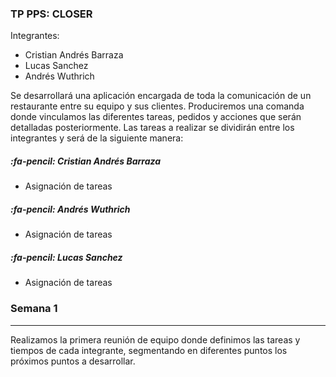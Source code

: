 ### TP PPS:  CLOSER

Integrantes:
- Cristian Andrés Barraza
- Lucas Sanchez
- Andrés Wuthrich

Se desarrollará una aplicación encargada de toda la comunicación de un restaurante entre su equipo y sus clientes. Produciremos una comanda donde vinculamos las diferentes tareas, pedidos y acciones que serán detalladas posteriormente.
Las tareas a realizar se dividirán entre los integrantes y será de la siguiente manera:

##### :fa-pencil: Cristian Andrés Barraza
- Asignación de tareas

##### :fa-pencil: Andrés Wuthrich
- Asignación de tareas

##### :fa-pencil: Lucas Sanchez
- Asignación de tareas


### Semana 1 
------------
Realizamos la primera reunión de equipo donde definimos las tareas y tiempos de cada integrante, segmentando en diferentes puntos los próximos puntos a desarrollar.

